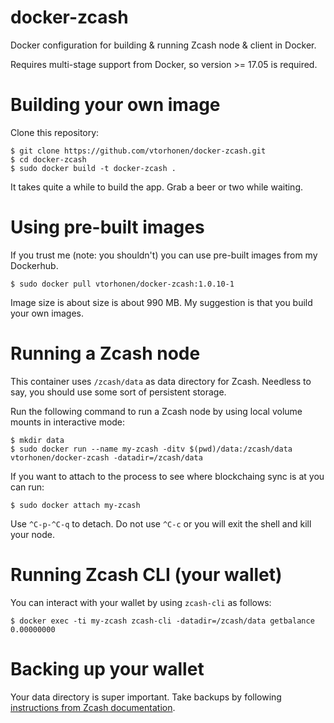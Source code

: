 # docker-zcash

Docker configuration for building & running Zcash node & client in Docker.

Requires multi-stage support from Docker, so version >= 17.05 is required.

# Building your own image

Clone this repository:

```
$ git clone https://github.com/vtorhonen/docker-zcash.git
$ cd docker-zcash
$ sudo docker build -t docker-zcash .
```
It takes quite a while to build the app. Grab a beer or two while waiting.

# Using pre-built images

If you trust me (note: you shouldn't) you can use pre-built images from my Dockerhub.

```
$ sudo docker pull vtorhonen/docker-zcash:1.0.10-1
```

Image size is about size is about 990 MB. My suggestion is that you build your own images.

# Running a Zcash node

This container uses `/zcash/data` as data directory for Zcash. Needless to say, you should use some sort of persistent storage.

Run the following command to run a Zcash node by using local volume mounts in interactive mode:

```
$ mkdir data
$ sudo docker run --name my-zcash -ditv $(pwd)/data:/zcash/data vtorhonen/docker-zcash -datadir=/zcash/data
```
If you want to attach to the process to see where blockchaing sync is at you can run:

```
$ sudo docker attach my-zcash
```

Use `^C-p-^C-q` to detach. Do not use `^C-c` or you will exit the shell and kill your node.


# Running Zcash CLI (your wallet)

You can interact with your wallet by using `zcash-cli` as follows:

```
$ docker exec -ti my-zcash zcash-cli -datadir=/zcash/data getbalance
0.00000000
```

# Backing up your wallet

Your data directory is super important. Take backups by following [instructions from Zcash documentation](https://github.com/zcash/zcash/blob/master/doc/wallet-backup.md).

